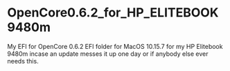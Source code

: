 # OpenCore0.6.2_for_HP_ELITEBOOK9480m
My EFI for OpenCore 0.6.2 EFI folder for MacOS 10.15.7 for my HP Elitebook 9480m incase an update messes it up one day or if anybody else ever needs this.
